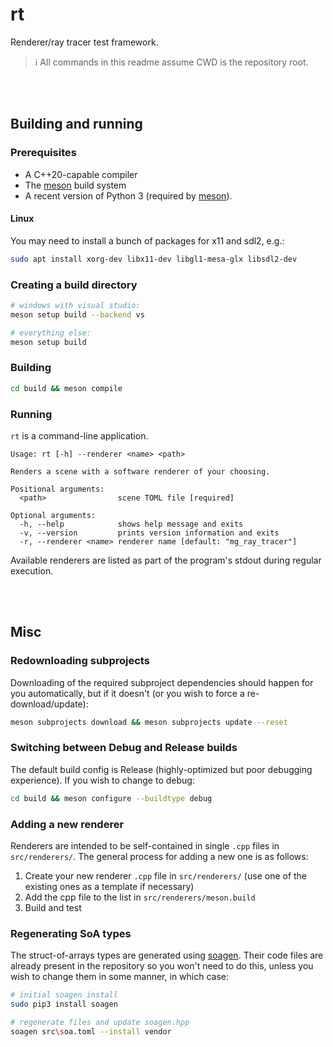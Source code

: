 # rt

Renderer/ray tracer test framework.

> ℹ&#xFE0F; All commands in this readme assume CWD is the repository root.

<br><br>

## Building and running

### Prerequisites

-   A C++20-capable compiler
-   The [meson] build system
-   A recent version of Python 3 (required by [meson]).

#### Linux

You may need to install a bunch of packages for x11 and sdl2, e.g.:

```sh
sudo apt install xorg-dev libx11-dev libgl1-mesa-glx libsdl2-dev
```

### Creating a build directory

```sh
# windows with visual studio:
meson setup build --backend vs

# everything else:
meson setup build
```

### Building

```sh
cd build && meson compile
```

### Running

`rt` is a command-line application.

```
Usage: rt [-h] --renderer <name> <path>

Renders a scene with a software renderer of your choosing.

Positional arguments:
  <path>                scene TOML file [required]

Optional arguments:
  -h, --help            shows help message and exits
  -v, --version         prints version information and exits
  -r, --renderer <name> renderer name [default: "mg_ray_tracer"]
```

Available renderers are listed as part of the program's stdout during regular execution.

<br><br>

## Misc

### Redownloading subprojects

Downloading of the required subproject dependencies should happen for you automatically, but if it doesn't (or you wish to force a re-download/update):

```sh
meson subprojects download && meson subprojects update --reset
```

### Switching between Debug and Release builds

The default build config is Release (highly-optimized but poor debugging experience). If you wish to change to debug:

```sh
cd build && meson configure --buildtype debug
```

### Adding a new renderer

Renderers are intended to be self-contained in single `.cpp` files in `src/renderers/`. The general process for adding a new one is as follows:

1. Create your new renderer `.cpp` file in `src/renderers/` (use one of the existing ones as a template if necessary)
2. Add the cpp file to the list in `src/renderers/meson.build`
3. Build and test

### Regenerating SoA types

The struct-of-arrays types are generated using [soagen]. Their code files are already present in the repository so
you won't need to do this, unless you wish to change them in some manner, in which case:

```sh
# initial soagen install
sudo pip3 install soagen

# regenerate files and update soagen.hpp
soagen src\soa.toml --install vendor
```

<br><br>

[meson]: https://mesonbuild.com/Getting-meson.html
[soagen]: https://marzer.github.io/soagen/
